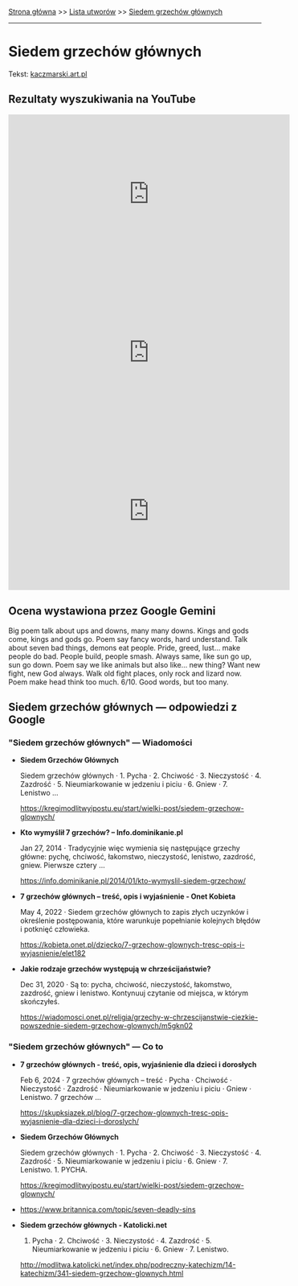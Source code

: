 [Strona główna](../index.md) >> [Lista utworów](../list.md) >> [Siedem grzechów głównych](546.md)

---

# Siedem grzechów głównych

Tekst: [kaczmarski.art.pl](https://www.kaczmarski.art.pl/tworczosc/wiersze/siedem-grzechow-glownych/)

## Rezultaty wyszukiwania na YouTube

<iframe width="560" height="315" src="https://www.youtube.com/embed/GQGymatU9Ww?si=IdontcarewhotheIRSsendsImnotpayingtaxes" title="YouTube video player" frameborder="0" allow="accelerometer; autoplay; clipboard-write; encrypted-media; gyroscope; picture-in-picture; web-share" referrerpolicy="strict-origin-when-cross-origin" allowfullscreen></iframe>

<iframe width="560" height="315" src="https://www.youtube.com/embed/Ve6gO6CukGU?si=IdontcarewhotheIRSsendsImnotpayingtaxes" title="YouTube video player" frameborder="0" allow="accelerometer; autoplay; clipboard-write; encrypted-media; gyroscope; picture-in-picture; web-share" referrerpolicy="strict-origin-when-cross-origin" allowfullscreen></iframe>

<iframe width="560" height="315" src="https://www.youtube.com/embed/8JFJapTbc-E?si=IdontcarewhotheIRSsendsImnotpayingtaxes" title="YouTube video player" frameborder="0" allow="accelerometer; autoplay; clipboard-write; encrypted-media; gyroscope; picture-in-picture; web-share" referrerpolicy="strict-origin-when-cross-origin" allowfullscreen></iframe>

## Ocena wystawiona przez Google Gemini

Big poem talk about ups and downs, many many downs. Kings and gods come, kings and gods go. Poem say fancy words, hard understand. Talk about seven bad things, demons eat people. Pride, greed, lust… make people do bad. People build, people smash. Always same, like sun go up, sun go down. Poem say we like animals but also like… new thing? Want new fight, new God always. Walk old fight places, only rock and lizard now. Poem make head think too much. 6/10. Good words, but too many.


## Siedem grzechów głównych — odpowiedzi z Google

### "Siedem grzechów głównych" — Wiadomości

- **Siedem Grzechów Głównych**

    Siedem grzechów głównych · 1. Pycha · 2. Chciwość · 3. Nieczystość · 4. Zazdrość · 5. Nieumiarkowanie w jedzeniu i piciu · 6. Gniew · 7. Lenistwo ... 

   <https://kregimodlitwyipostu.eu/start/wielki-post/siedem-grzechow-glownych/>
- **Kto wymyślił 7 grzechów? – Info.dominikanie.pl**

    Jan 27, 2014  ·  Tradycyjnie więc wymienia się następujące grzechy główne: pychę, chciwość, łakomstwo, nieczystość, lenistwo, zazdrość, gniew. Pierwsze cztery ... 

   <https://info.dominikanie.pl/2014/01/kto-wymyslil-siedem-grzechow/>
- **7 grzechów głównych – treść, opis i wyjaśnienie - Onet Kobieta**

    May 4, 2022  ·  Siedem grzechów głównych to zapis złych uczynków i określenie postępowania, które warunkuje popełnianie kolejnych błędów i potknięć człowieka. 

   <https://kobieta.onet.pl/dziecko/7-grzechow-glownych-tresc-opis-i-wyjasnienie/elet182>
- **Jakie rodzaje grzechów występują w chrześcijaństwie?**

    Dec 31, 2020  ·  Są to: pycha, chciwość, nieczystość, łakomstwo, zazdrość, gniew i lenistwo. Kontynuuj czytanie od miejsca, w którym skończyłeś. 

   <https://wiadomosci.onet.pl/religia/grzechy-w-chrzescijanstwie-ciezkie-powszednie-siedem-grzechow-glownych/m5gkn02>

### "Siedem grzechów głównych" — Co to

- **7 grzechów głównych - treść, opis, wyjaśnienie dla dzieci i dorosłych**

    Feb 6, 2024  ·  7 grzechów głównych – treść · Pycha · Chciwość · Nieczystość · Zazdrość · Nieumiarkowanie w jedzeniu i piciu · Gniew · Lenistwo. 7 grzechów ... 

   <https://skupksiazek.pl/blog/7-grzechow-glownych-tresc-opis-wyjasnienie-dla-dzieci-i-doroslych/>
- **Siedem Grzechów Głównych**

    Siedem grzechów głównych · 1. Pycha · 2. Chciwość · 3. Nieczystość · 4. Zazdrość · 5. Nieumiarkowanie w jedzeniu i piciu · 6. Gniew · 7. Lenistwo. 1. PYCHA. 

   <https://kregimodlitwyipostu.eu/start/wielki-post/siedem-grzechow-glownych/>
- <https://www.britannica.com/topic/seven-deadly-sins>
- **Siedem grzechów głównych - Katolicki.net**

    1. Pycha · 2. Chciwość · 3. Nieczystość · 4. Zazdrość · 5. Nieumiarkowanie w jedzeniu i piciu · 6. Gniew · 7. Lenistwo. 

   <http://modlitwa.katolicki.net/index.php/podreczny-katechizm/14-katechizm/341-siedem-grzechow-glownych.html>

